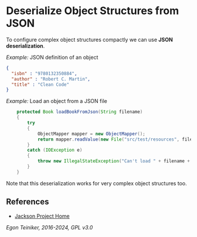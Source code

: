 # Deserialize Object Structures from JSON

To configure complex object structures compactly we can use 
**JSON deserialization**.

_Example:_ JSON definition of an object 
```JSON
{
  "isbn" : "9780132350884",
  "author" : "Robert C. Martin",
  "title" : "Clean Code"
}
```

_Example:_ Load an object from a JSON file
```Java
	protected Book loadBookFromJson(String filename)
	{
		try
		{
			ObjectMapper mapper = new ObjectMapper();
			return mapper.readValue(new File("src/test/resources", filename), Book.class);
		}
		catch (IOException e)
		{
			throw new IllegalStateException("Can't load " + filename + "!", e);
		}
	}
```

Note that this deserialization works for very complex object structures too.

## References

* [Jackson Project Home](https://github.com/FasterXML/jackson)

*Egon Teiniker, 2016-2024, GPL v3.0*